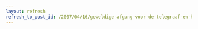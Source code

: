 ```yaml
---
layout: refresh
refresh_to_post_id: /2007/04/16/geweldige-afgang-voor-de-telegraaf-en-haar-napraters
---
```

